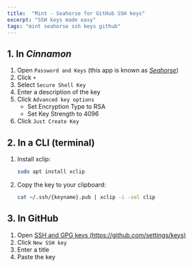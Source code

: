 ```yaml
---
title:  "Mint - Seahorse for GitHub SSH keys"
excerpt: "SSH keys made easy"
tags: "mint seahorse ssh keys github"
---
```


## 1. In _Cinnamon_

1. Open `Password and Keys` (this app is known as [_Seahorse_](https://wiki.gnome.org/Apps/Seahorse/))
1. Click `+`
1. Select `Secure Shell Key`
1. Enter a description of the key
1. Click `Advanced key options`
    - Set Encryption Type to RSA
    - Set Key Strength to 4096
1. Click `Just Create Key`

## 2. In a CLI (terminal)

1. Install xclip:
    ```bash
    sudo apt install xclip
    ```
1. Copy the key to your clipboard:
    ```bash
    cat ~/.ssh/{keyname}.pub | xclip -i -sel clip
    ```

## 3. In GitHub

1. Open [SSH and GPG keys (https://github.com/settings/keys)](https://github.com/settings/keys)
1. Click `New SSH key`
1. Enter a title
1. Paste the key 